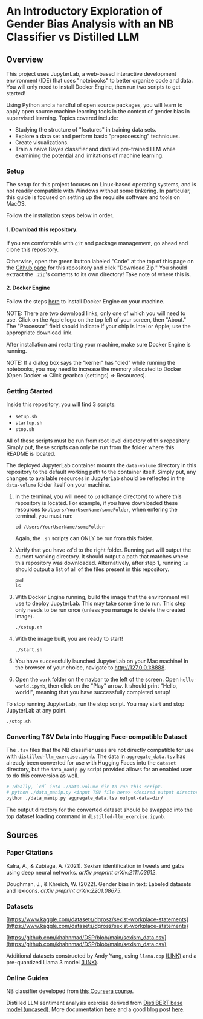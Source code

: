 # An Introductory Exploration of Gender Bias Analysis with an NB Classifier vs Distilled LLM

## Overview
This project uses JupyterLab, a web-based interactive development environment (IDE) that uses "notebooks" to better organize code and data. You will only need to install Docker Engine, then run two scripts to get started!

Using Python and a handful of open source packages, you will learn to apply open source machine learning tools in the context of gender bias in supervised learning. Topics covered include:
- Studying the structure of "features" in training data sets.
- Explore a data set and perform basic "preprocessing" techniques.
- Create visualizations.
- Train a naive Bayes classifier and distilled pre-trained LLM while examining the potential and limitations of machine learning.

### Setup
The setup for this project focuses on Linux-based operating systems, and is not readily compatible with Windows without some tinkering. In particular, this guide is focused on setting up the requisite software and tools on MacOS.

Follow the installation steps below in order.

#### 1. Download this repository.

If you are comfortable with `git` and package management, go ahead and clone this repository.

Otherwise, open the green button labeled "Code" at the top of this page on the [Github page](https://github.com/aqy88/lychee-course/tree/main) for this repository and click "Download Zip." You should extract the `.zip`'s contents to its own directory! Take note of where this is.

#### 2. Docker Engine
Follow the steps [here](https://docs.docker.com/desktop/install/mac-install/) to install Docker Engine on your machine.

NOTE: There are two download links, only one of which you will need to use. Click on the Apple logo on the top left of your screen, then "About." The "Processor" field should indicate if your chip is Intel or Apple; use the appropriate download link.

After installation and restarting your machine, make sure Docker Engine is running.

NOTE: If a dialog box says the "kernel" has "died" while running the notebooks, you may need to increase the memory allocated to Docker (Open Docker => Click gearbox (settings) => Resources).

### Getting Started

Inside this repository, you will find 3 scripts:
- `setup.sh`
- `startup.sh`
- `stop.sh`

All of these scripts must be run from root level directory of this repository. Simply put, these scripts can only be run from the folder where this README is located. 

The deployed JupyterLab container mounts the `data-volume` directory in this repository to the default working path to the container itself. Simply put, any changes to available resources in JupyterLab should be reflected in the `data-volume` folder itself on your machine.

1. In the terminal, you will need to `cd` (change directory) to where this repository is located. For example, if you have downloaded these resources to `/Users/YourUserName/someFolder`, when entering the terminal, you must run:
	```
	cd /Users/YourUserName/someFolder
	```
	Again, the `.sh` scripts can ONLY be run from this folder.

2. Verify that you have `cd`'d to the right folder. Running `pwd` will output the current working directory. It should output a path that matches where this repository was downloaded. Alternatively, after step 1, running `ls` should output a list of all of the files present in this repository.
	```
	pwd
	ls
	```

3. With Docker Engine running, build the image that the environment will use to deploy JupyterLab. This may take some time to run. This step only needs to be run once (unless you manage to delete the created image).
	```
	./setup.sh
	```

4. With the image built, you are ready to start!
	```
	./start.sh
	```

5. You have successfully launched JupyterLab on your Mac machine! In the browser of your choice, navigate to http://127.0.0.1:8888.

6. Open the `work` folder on the navbar to the left of the screen. Open `hello-world.ipynb`, then click on the "Play" arrow. It should print "Hello, world!", meaning that you have successfully completed setup!

To stop running JupyterLab, run the stop script. You may start and stop JupyterLab at any point.
```
./stop.sh
```

### Converting TSV Data into Hugging Face-compatible Dataset

The `.tsv` files that the NB classifier uses are not directly compatible for use with `distilled-llm_exercise.ipynb`. The data in `aggregate_data.tsv` has already been converted for use with Hugging Faces into the `dataset` directory, but the `data_manip.py` script provided allows for an enabled user to do this conversion as well.

```bash
# Ideally, `cd` into ./data-volume dir to run this script.
# python ./data_manip.py <input TSV file here> <desired output directory here>
python ./data_manip.py aggregate_data.tsv output-data-dir/
```

The output directory for the converted dataset should be swapped into the top dataset loading command in `distilled-llm_exercise.ipynb`.

## Sources

### Paper Citations

Kalra, A., & Zubiaga, A. (2021). Sexism identification in tweets and gabs using deep neural networks. *arXiv preprint arXiv:2111.03612*.

Doughman, J., & Khreich, W. (2022). Gender bias in text: Labeled datasets and lexicons. *arXiv preprint arXiv:2201.08675*.

### Datasets

[https://www.kaggle.com/datasets/dgrosz/sexist-workplace-statements](https://www.kaggle.com/datasets/dgrosz/sexist-workplace-statements)

[https://github.com/khahnmad/DSP/blob/main/sexism_data.csv](https://github.com/khahnmad/DSP/blob/main/sexism_data.csv)

Additional datasets constructed by Andy Yang, using `llama.cpp` [(LINK)](https://github.com/ggerganov/llama.cpp) and a pre-quantized Llama 3 model [(LINK)](https://huggingface.co/bartowski/Meta-Llama-3-8B-Instruct-GGUF).

### Online Guides

NB classifier developed from [this Coursera course](https://www.coursera.org/learn/twitter-sentiment-analysis/).

Distilled LLM sentiment analysis exercise derived from [DistilBERT base model (uncased)](https://huggingface.co/distilbert/distilbert-base-uncased). More documentation [here](https://huggingface.co/docs/transformers/en/model_doc/distilbert) and a good blog post [here](https://medium.com/huggingface/distilbert-8cf3380435b5).
